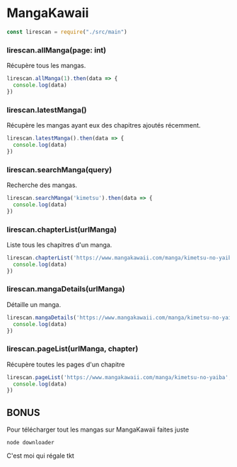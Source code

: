 # MangaKawaii

```js
const lirescan = require("./src/main")
```
### lirescan.allManga(page: int)
Récupère tous les mangas.

```js
lirescan.allManga(1).then(data => {
  console.log(data)
})
```

### lirescan.latestManga()
Récupère les mangas ayant eux des chapitres ajoutés récemment.
```js
lirescan.latestManga().then(data => {
  console.log(data)
})
```

### lirescan.searchManga(query)
Recherche des mangas.
```js
lirescan.searchManga('kimetsu').then(data => {
  console.log(data)
})
```

### lirescan.chapterList(urlManga)
Liste tous les chapitres d'un manga.
```js
lirescan.chapterList('https://www.mangakawaii.com/manga/kimetsu-no-yaiba').then(data => {
  console.log(data)
})
```

### lirescan.mangaDetails(urlManga)
Détaille un manga.
```js
lirescan.mangaDetails('https://www.mangakawaii.com/manga/kimetsu-no-yaiba').then(data => {
  console.log(data)
})
```

### lirescan.pageList(urlManga, chapter)
Récupère toutes les pages d'un chapitre
```js
lirescan.pageList('https://www.mangakawaii.com/manga/kimetsu-no-yaiba', 27).then(data => {
  console.log(data)
})
```

## BONUS
Pour télécharger tout les mangas sur MangaKawaii faites juste
```
node downloader
```

C'est moi qui régale tkt
